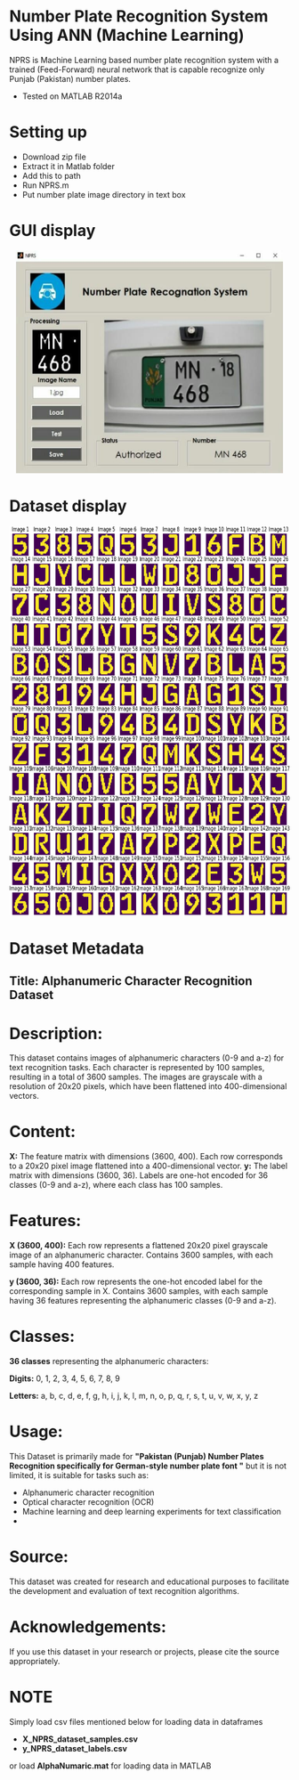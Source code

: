 # Number Plate Recognition System Using ANN (Machine Learning)
NPRS is Machine Learning based number plate recognition system with a trained (Feed-Forward) neural network that is capable recognize only Punjab (Pakistan) number plates.
- Tested on MATLAB R2014a

# Setting up
- Download zip file <br/>
- Extract it in Matlab folder<br/>
- Add this to path<br/>
- Run NPRS.m<br/>
- Put number plate image directory in text box<br/>

# GUI display
<p align="center">
  <img width="480" height="400" src="results.jpg">
</p>

# Dataset display
<p align="center">
  <img width="700" height="700" src="collage.png">
</p>

# Dataset Metadata
## Title: Alphanumeric Character Recognition Dataset
# Description:
This dataset contains images of alphanumeric characters (0-9 and a-z) for text recognition tasks. Each character is represented by 100 samples, resulting in a total of 3600 samples. The images are grayscale with a resolution of 20x20 pixels, which have been flattened into 400-dimensional vectors.

# Content:
**X:** The feature matrix with dimensions (3600, 400). Each row corresponds to a 20x20 pixel image flattened into a 400-dimensional vector.
**y:** The label matrix with dimensions (3600, 36). Labels are one-hot encoded for 36 classes (0-9 and a-z), where each class has 100 samples.

# Features:
**X (3600, 400):**
Each row represents a flattened 20x20 pixel grayscale image of an alphanumeric character.
Contains 3600 samples, with each sample having 400 features.

**y (3600, 36):**
Each row represents the one-hot encoded label for the corresponding sample in X.
Contains 3600 samples, with each sample having 36 features representing the alphanumeric classes (0-9 and a-z).

# Classes:
**36 classes** representing the alphanumeric characters:

**Digits:** 0, 1, 2, 3, 4, 5, 6, 7, 8, 9

**Letters:** a, b, c, d, e, f, g, h, i, j, k, l, m, n, o, p, q, r, s, t, u, v, w, x, y, z


# Usage:
This Dataset is primarily made for **"Pakistan (Punjab) Number Plates Recognition specifically for German-style number plate font "** but it is not limited, it is suitable for tasks such as:

- Alphanumeric character recognition
- Optical character recognition (OCR)
- Machine learning and deep learning experiments for text classification
- 
# Source:
This dataset was created for research and educational purposes to facilitate the development and evaluation of text recognition algorithms.

# Acknowledgements:
If you use this dataset in your research or projects, please cite the source appropriately.

# NOTE
Simply load csv files mentioned below for loading data in dataframes
- **X_NPRS_dataset_samples.csv**
- **y_NPRS_dataset_labels.csv**

or load **AlphaNumaric.mat** for loading data in MATLAB
